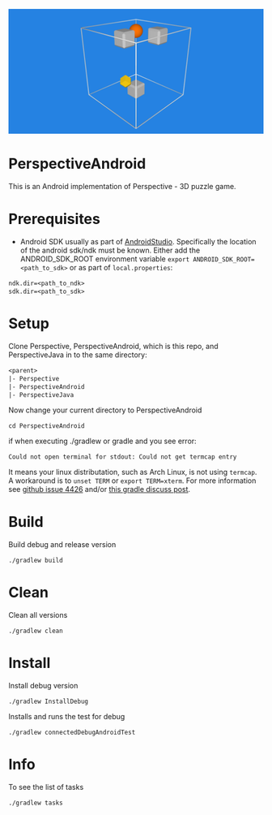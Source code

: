 ![Perspective](./app/src/main/res/drawable/banner.png)

PerspectiveAndroid
==================

This is an Android implementation of Perspective - 3D puzzle game.

Prerequisites
=============

* Android SDK usually as part of [AndroidStudio](https://developer.android.com/studio).
Specifically the location of the android sdk/ndk must be known. Either add the ANDROID_SDK_ROOT
environment variable `export ANDROID_SDK_ROOT=<path_to_sdk>` or as part of  `local.properties`:
```
ndk.dir=<path_to_ndk>
sdk.dir=<path_to_sdk>
```

Setup
=====

Clone Perspective, PerspectiveAndroid, which is this repo,  and PerspectiveJava
in to the same directory:

```
<parent>
|- Perspective
|- PerspectiveAndroid
|- PerspectiveJava
```

Now change your current directory to PerspectiveAndroid

```
cd PerspectiveAndroid
```

if when executing ./gradlew or gradle and you see error:
```
Could not open terminal for stdout: Could not get termcap entry
```

It means your linux distributation, such as Arch Linux, is not using `termcap`.
A workaround is to `unset TERM` or `export TERM=xterm`. For more information
see [github issue 4426](https://github.com/gradle/gradle/issues/4426) and/or
[this gradle discuss post](https://discuss.gradle.org/t/issue-could-not-open-terminal-for-stdout-could-not-get-termcap-entry/26902).

Build
=====
Build debug and release version

```
./gradlew build
```

Clean
=====
Clean all versions

```
./gradlew clean
```

Install
=======

Install debug version

```
./gradlew InstallDebug
```

Installs and runs the test for debug

```
./gradlew connectedDebugAndroidTest
```

Info
====

To see the list of tasks

```
./gradlew tasks
```
